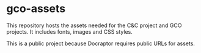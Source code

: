 # gco-assets

This repository hosts the assets needed for the C&C project and GCO projects.
It includes fonts, images and CSS styles.

This is a public project because Docraptor requires public URLs for assets. 
